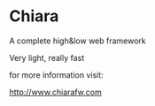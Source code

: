 Chiara
======

A complete high&low web framework

Very light, really fast

for more information visit:

http://www.chiarafw,com